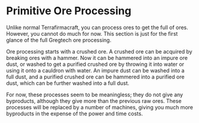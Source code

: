 # Primitive Ore Processing
Unlike normal Terrafirmacraft, you can process ores to get the full of ores. However, you cannot do much for now. This section is just for the first glance of the full Gregtech ore processing.

Ore processing starts with a crushed ore. A crushed ore can be acquired by breaking ores with a hammer. Now it can be hammered into an impure ore dust, or washed to get a purified crushed ore by throwing it into water or using it onto a cauldron with water. An impure dust can be washed into a full dust, and a purified crushed ore can be hammered into a purified ore dust, which can be further washed into a full dust.

For now, these processes seem to be meaningless; they do not give any byproducts, although they give more than the previous raw ores. These processes will be replaced by a number of machines, giving you much more byproducts in the expense of the power and time costs.